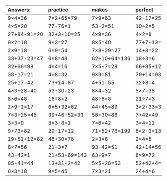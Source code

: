 | Answers: | practice | makes | perfect | ! |
| :--- | :--- | :--- | :--- | :--- |
| 9×4=36 | 7×2+65=79 | 7×9=63 | 42-17=25 | 7×5+84=119 | 
| 4×5=20 | 77-76=1 | 53-2=51 | 10÷2=5 | 6×2=12 | 
| 27+84-91=20 | 32+3-10=25 | 4×9=36 | 4×2=8 | 3×6=18 | 
| 9×2=18 | 9×3=27 | 8×5=40 | 77+7-13=71 | 6×4=24 | 
| 2×9=18 | 6×9=54 | 7×8-29=27 | 14+8=22 | 5×8-18=22 | 
| 33+37-23=47 | 6×8=48 | 62+10+64=136 | 18÷3=6 | 5×8=40 | 
| 32+66=98 | 4×4=16 | 7×5-7=28 | 66+85+12=163 | 3×9=27 | 
| 38-17=21 | 4×8=32 | 9×9=81 | 79+14=93 | 53-29=24 | 
| 25+17=42 | 73+14=87 | 4+51=55 | 32÷8=4 | 37-8=29 | 
| 4×3+28=40 | 53-30=23 | 8×4=32 | 5×7=35 | 67+17=84 | 
| 8×6=48 | 16÷8=2 | 48÷6=8 | 21÷7=3 | 62+28=90 | 
| 2×9-1=17 | 6×5+32=62 | 44+45=89 | 3×2+33=39 | 8×2=16 | 
| 7×3+25=46 | 39+46-52=33 | 58+30=88 | 7+42=49 | 5×3=15 | 
| 3×3=9 | 3×3-8=1 | 7×6=42 | 3×4=12 | 42+85-52=75 | 
| 9+73=82 | 29-17=12 | 71+52+76=199 | 8×2-3=13 | 3×6+59=77 | 
| 19+51+12=82 | 48+30=78 | 2×3=6 | 2×4=8 | 39+20+78=137 | 
| 8×7=56 | 21÷3=7 | 93-42=51 | 42+14=56 | 86+66+5=157 | 
| 43-42=1 | 21+53+69=143 | 63÷9=7 | 8×9=72 | 57-34=23 | 
| 85-41=44 | 13+31-2=42 | 5×5+28=53 | 52+42+4=98 | 5×6=30 | 
| 6×3=18 | 9×5=45 | 7×3=21 | 24÷4=6 | 15+15+94=124 | 
